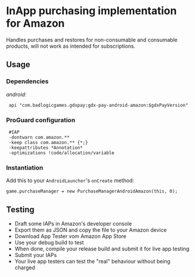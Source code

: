 # InApp purchasing implementation for Amazon

Handles purchases and restores for non-consumable and consumable products, will not work as intended for subscriptions.

## Usage

### Dependencies

 *android:*

     api "com.badlogicgames.gdxpay:gdx-pay-android-amazon:$gdxPayVersion"


### ProGuard configuration

     #IAP
     -dontwarn com.amazon.**
     -keep class com.amazon.** {*;}
     -keepattributes *Annotation*
     -optimizations !code/allocation/variable

### Instantiation

Add this to your `AndroidLauncher`'s `onCreate` method:

    game.purchaseManager = new PurchaseManagerAndroidAmazon(this, 0);

## Testing
* Draft some IAPs in Amazon's developer console
* Export them as JSON and copy the file to your Amazon device
* Download App Tester vom Amazon App Store
* Use your debug build to test
* When done, compile your release build and submit it for live app testing
* Submit your IAPs
* Your live app testers can test the "real" behaviour without being charged
